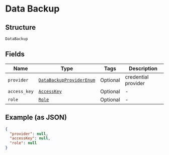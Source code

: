 
# Data Backup

## Structure

`DataBackup`

## Fields

| Name | Type | Tags | Description |
|  --- | --- | --- | --- |
| `provider` | [`DataBackupProviderEnum`](../../doc/models/data-backup-provider-enum.md) | Optional | credential provider |
| `access_key` | [`AccessKey`](../../doc/models/access-key.md) | Optional | - |
| `role` | [`Role`](../../doc/models/role.md) | Optional | - |

## Example (as JSON)

```json
{
  "provider": null,
  "accessKey": null,
  "role": null
}
```

